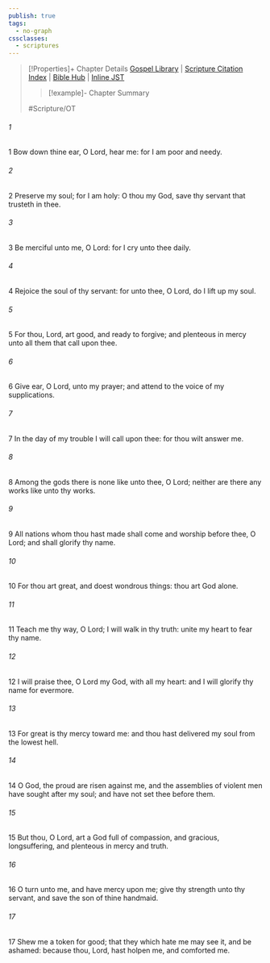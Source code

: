 ```yaml
---
publish: true
tags:
  - no-graph
cssclasses:
  - scriptures
---
```

>[!Properties]+ Chapter Details
>[Gospel Library](https://churchofjesuschrist.org/study/scriptures/ot/ps/86?lang=eng)    |    [Scripture Citation Index](https://scriptures.byu.edu/#07756::c07756)    |    [Bible Hub](https://biblehub.com/psalms/86.htm)    |    [Inline JST](https://scripturetoolbox.com/html/ic/Psalms/86.html)
>>[!example]- Chapter Summary
>> 
> 
>
>#Scripture/OT
###### 1
1 Bow down thine ear, O Lord, hear me: for I am poor and needy.
###### 2
2 Preserve my soul; for I am holy: O thou my God, save thy servant that trusteth in thee.
###### 3
3 Be merciful unto me, O Lord: for I cry unto thee daily.
###### 4
4 Rejoice the soul of thy servant: for unto thee, O Lord, do I lift up my soul.
###### 5
5 For thou, Lord, art good, and ready to forgive; and plenteous in mercy unto all them that call upon thee.
###### 6
6 Give ear, O Lord, unto my prayer; and attend to the voice of my supplications.
###### 7
7 In the day of my trouble I will call upon thee: for thou wilt answer me.
###### 8
8 Among the gods there is none like unto thee, O Lord; neither are there any works like unto thy works.
###### 9
9 All nations whom thou hast made shall come and worship before thee, O Lord; and shall glorify thy name.
###### 10
10 For thou art great, and doest wondrous things: thou art God alone.
###### 11
11 Teach me thy way, O Lord; I will walk in thy truth: unite my heart to fear thy name.
###### 12
12 I will praise thee, O Lord my God, with all my heart: and I will glorify thy name for evermore.
###### 13
13 For great is thy mercy toward me: and thou hast delivered my soul from the lowest hell.
###### 14
14 O God, the proud are risen against me, and the assemblies of violent men have sought after my soul; and have not set thee before them.
###### 15
15 But thou, O Lord, art a God full of compassion, and gracious, longsuffering, and plenteous in mercy and truth.
###### 16
16 O turn unto me, and have mercy upon me; give thy strength unto thy servant, and save the son of thine handmaid.
###### 17
17 Shew me a token for good; that they which hate me may see it, and be ashamed: because thou, Lord, hast holpen me, and comforted me.
